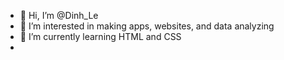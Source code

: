 - 👋 Hi, I’m @Dinh_Le
- 👀 I’m interested in making apps, websites, and data analyzing 
- 🌱 I’m currently learning HTML and CSS
- 

<!---
Dinh_Le/Dinh_Le is a ✨ special ✨ repository because its `README.md` (this file) appears on your GitHub profile.
You can click the Preview link to take a look at your changes.
--->
